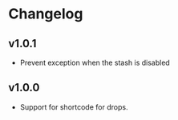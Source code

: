 Changelog
=========

v1.0.1
------

- Prevent exception when the stash is disabled

v1.0.0
------

- Support for shortcode for drops.
